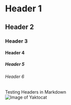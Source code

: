 # Header 1
## Header 2
### Header 3
#### Header 4
##### Header 5
###### Header 6
Testing Headers in Markdown  
![Image of Yaktocat](https://octodex.github.com/images/yaktocat.png)  
